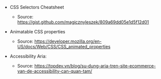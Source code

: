 - CSS Selectors Cheatsheet
	- Source: https://gist.github.com/magicznyleszek/809a69dd05e1d5f12d01

- Animatable CSS properties
	- Source: https://developer.mozilla.org/en-US/docs/Web/CSS/CSS_animated_properties

- Accessibility Aria:
	- Source: https://topdev.vn/blog/su-dung-aria-tren-site-ecommerce-van-de-accessibility-can-quan-tam/
